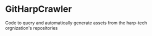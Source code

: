 # GitHarpCrawler
Code to query and automatically generate assets from the harp-tech orgnization's repositories
